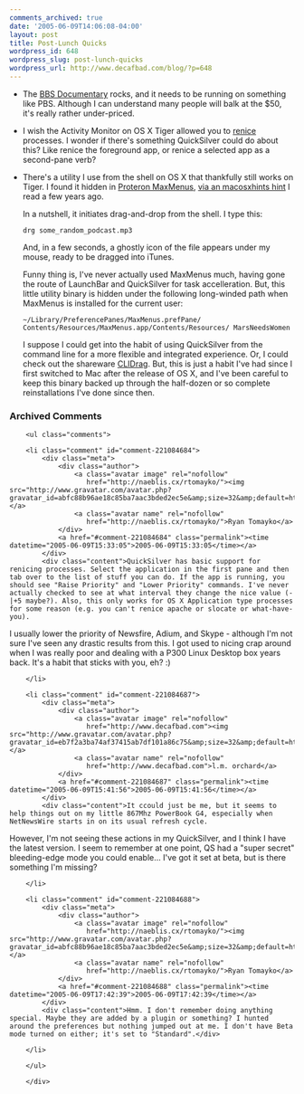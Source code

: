 ```yaml
---
comments_archived: true
date: '2005-06-09T14:06:08-04:00'
layout: post
title: Post-Lunch Quicks
wordpress_id: 648
wordpress_slug: post-lunch-quicks
wordpress_url: http://www.decafbad.com/blog/?p=648
---
```

* The [BBS Documentary][bbs] rocks, and it needs to be running on something like PBS.  Although I can understand many people will balk at the $50, it's really rather under-priced.

* I wish the Activity Monitor on OS X Tiger allowed you to [renice][] processes.  I wonder if there's something QuickSilver could do about this?  Like renice the foreground app, or renice a selected app as a second-pane verb?

* There's a utility I use from the shell on OS X that thankfully still works on Tiger.  I found it hidden in [Proteron MaxMenus][mm], [via an macosxhints hint][drg] I read a few years ago.

  In a nutshell, it initiates drag-and-drop from the shell.  I type this:
  
  `drg some_random_podcast.mp3`

  And, in a few seconds, a ghostly icon of the file appears under my mouse, ready to be dragged into iTunes.  

  Funny thing is, I've never actually used MaxMenus much, having gone the route of LaunchBar and QuickSilver for task accelleration.  But, this little utility binary is hidden under the following long-winded path when MaxMenus is installed for the current user:

    `~/Library/PreferencePanes/MaxMenus.prefPane/
     Contents/Resources/MaxMenus.app/Contents/Resources/ MarsNeedsWomen`

  I suppose I could get into the habit of using QuickSilver from the command line for a more flexible and integrated experience.  Or, I could check out the shareware [CLIDrag][cli].  But, this is just a habit I've had since I first switched to Mac after the release of OS X, and I've been careful to keep this binary backed up through the half-dozen or so complete reinstallations I've done since then.

[cli]: http://www.ittpoi.com/drag/
[mm]: http://www.proteron.com/maxmenus/
[drg]: http://www.macosxhints.com/article.php?story=20021220062633569

[renice]: http://www.osxfaq.com/man/8/renice.ws
[bbs]: http://www.bbsdocumentary.com/order/

<div id="comments" class="comments archived-comments">
            <h3>Archived Comments</h3>
            
        <ul class="comments">
            
        <li class="comment" id="comment-221084684">
            <div class="meta">
                <div class="author">
                    <a class="avatar image" rel="nofollow" 
                       href="http://naeblis.cx/rtomayko/"><img src="http://www.gravatar.com/avatar.php?gravatar_id=abfc88b96ae18c85ba7aac3bded2ec5e&amp;size=32&amp;default=http://mediacdn.disqus.com/1320279820/images/noavatar32.png"/></a>
                    <a class="avatar name" rel="nofollow" 
                       href="http://naeblis.cx/rtomayko/">Ryan Tomayko</a>
                </div>
                <a href="#comment-221084684" class="permalink"><time datetime="2005-06-09T15:33:05">2005-06-09T15:33:05</time></a>
            </div>
            <div class="content">QuickSilver has basic support for renicing processes. Select the application in the first pane and then tab over to the list of stuff you can do. If the app is running, you should see "Raise Priority" and "Lower Priority" commands. I've never actually checked to see at what interval they change the nice value (-|+5 maybe?). Also, this only works for OS X Application type processes for some reason (e.g. you can't renice apache or slocate or what-have-you). 

I usually lower the priority of Newsfire, Adium, and Skype - although I'm not sure I've seen any drastic results from this. I got used to nicing crap around when I was really poor and dealing with a P300 Linux Desktop box years back. It's a habit that sticks with you, eh? :)</div>
            
        </li>
    
        <li class="comment" id="comment-221084687">
            <div class="meta">
                <div class="author">
                    <a class="avatar image" rel="nofollow" 
                       href="http://www.decafbad.com"><img src="http://www.gravatar.com/avatar.php?gravatar_id=eb7f2a3ba74af37415ab7df101a86c75&amp;size=32&amp;default=http://mediacdn.disqus.com/1320279820/images/noavatar32.png"/></a>
                    <a class="avatar name" rel="nofollow" 
                       href="http://www.decafbad.com">l.m. orchard</a>
                </div>
                <a href="#comment-221084687" class="permalink"><time datetime="2005-06-09T15:41:56">2005-06-09T15:41:56</time></a>
            </div>
            <div class="content">It ccould just be me, but it seems to help things out on my little 867Mhz PowerBook G4, especially when NetNewsWire starts in on its usual refresh cycle.

However, I'm not seeing these actions in my QuickSilver, and I think I have the latest version.  I seem to remember at one point, QS had a "super secret" bleeding-edge mode you could enable...  I've got it set at beta, but is there something I'm missing?</div>
            
        </li>
    
        <li class="comment" id="comment-221084688">
            <div class="meta">
                <div class="author">
                    <a class="avatar image" rel="nofollow" 
                       href="http://naeblis.cx/rtomayko/"><img src="http://www.gravatar.com/avatar.php?gravatar_id=abfc88b96ae18c85ba7aac3bded2ec5e&amp;size=32&amp;default=http://mediacdn.disqus.com/1320279820/images/noavatar32.png"/></a>
                    <a class="avatar name" rel="nofollow" 
                       href="http://naeblis.cx/rtomayko/">Ryan Tomayko</a>
                </div>
                <a href="#comment-221084688" class="permalink"><time datetime="2005-06-09T17:42:39">2005-06-09T17:42:39</time></a>
            </div>
            <div class="content">Hmm. I don't remember doing anything special. Maybe they are added by a plugin or something? I hunted around the preferences but nothing jumped out at me. I don't have Beta mode turned on either; it's set to "Standard".</div>
            
        </li>
    
        </ul>
    
        </div>
    
